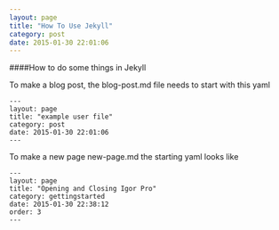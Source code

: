 ```yaml
---
layout: page
title: "How To Use Jekyll"
category: post
date: 2015-01-30 22:01:06
---
```



####How to do some things in Jekyll

To make a blog post, the blog-post.md file needs to start with this yaml  

	---
	layout: page
	title: "example user file"
	category: post
	date: 2015-01-30 22:01:06
	---

To make a new page new-page.md the starting yaml looks like  

	---
	layout: page
	title: "Opening and Closing Igor Pro"
	category: gettingstarted
	date: 2015-01-30 22:38:12
	order: 3
	---
